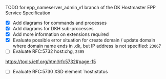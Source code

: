 TODO for epp_nameserver_admin_v1 branch of the DK Hostmaster EPP Service Specification

- [X] Add diagrams for commands and processes
- [X] Add diagrams for DKH sub-processes
- [X] Add more information on extensions required
- [X] Evaluate possible error situation for create domain / update domain where domain name ends in .dk, but IP address is not specified: `2306`?
- [ ] Evaluate RFC:5732 host:chg, `2305`

https://tools.ietf.org/html/rfc5732#page-15
 
- [ ] Evaluate RFC:5730 XSD element `host:status